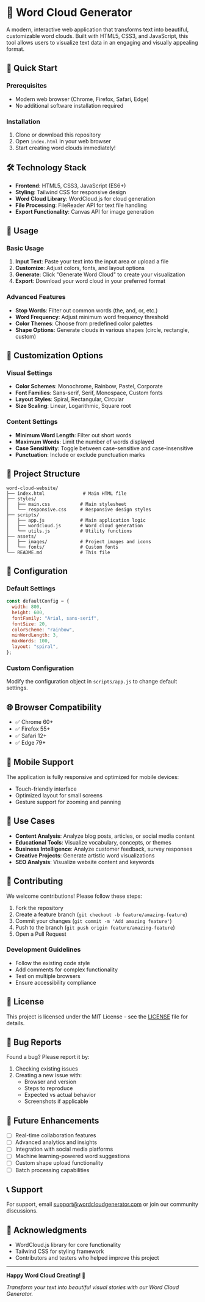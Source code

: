 # 🌟 Word Cloud Generator

A modern, interactive web application that transforms text into beautiful, customizable word clouds. Built with HTML5, CSS3, and JavaScript, this tool allows users to visualize text data in an engaging and visually appealing format.

## 🚀 Quick Start

### Prerequisites

- Modern web browser (Chrome, Firefox, Safari, Edge)
- No additional software installation required

### Installation

1. Clone or download this repository
2. Open `index.html` in your web browser
3. Start creating word clouds immediately!

## 🛠️ Technology Stack

- **Frontend**: HTML5, CSS3, JavaScript (ES6+)
- **Styling**: Tailwind CSS for responsive design
- **Word Cloud Library**: WordCloud.js for cloud generation
- **File Processing**: FileReader API for text file handling
- **Export Functionality**: Canvas API for image generation

## 📖 Usage

### Basic Usage

1. **Input Text**: Paste your text into the input area or upload a file
2. **Customize**: Adjust colors, fonts, and layout options
3. **Generate**: Click "Generate Word Cloud" to create your visualization
4. **Export**: Download your word cloud in your preferred format

### Advanced Features

- **Stop Words**: Filter out common words (the, and, or, etc.)
- **Word Frequency**: Adjust minimum word frequency threshold
- **Color Themes**: Choose from predefined color palettes
- **Shape Options**: Generate clouds in various shapes (circle, rectangle, custom)

## 🎨 Customization Options

### Visual Settings

- **Color Schemes**: Monochrome, Rainbow, Pastel, Corporate
- **Font Families**: Sans-serif, Serif, Monospace, Custom fonts
- **Layout Styles**: Spiral, Rectangular, Circular
- **Size Scaling**: Linear, Logarithmic, Square root

### Content Settings

- **Minimum Word Length**: Filter out short words
- **Maximum Words**: Limit the number of words displayed
- **Case Sensitivity**: Toggle between case-sensitive and case-insensitive
- **Punctuation**: Include or exclude punctuation marks

## 📁 Project Structure

```
word-cloud-website/
├── index.html              # Main HTML file
├── styles/
│   ├── main.css           # Main stylesheet
│   └── responsive.css     # Responsive design styles
├── scripts/
│   ├── app.js             # Main application logic
│   ├── wordcloud.js       # Word cloud generation
│   └── utils.js           # Utility functions
├── assets/
│   ├── images/            # Project images and icons
│   └── fonts/             # Custom fonts
└── README.md              # This file
```

## 🔧 Configuration

### Default Settings

```javascript
const defaultConfig = {
  width: 800,
  height: 600,
  fontFamily: "Arial, sans-serif",
  fontSize: 20,
  colorScheme: "rainbow",
  minWordLength: 3,
  maxWords: 100,
  layout: "spiral",
};
```

### Custom Configuration

Modify the configuration object in `scripts/app.js` to change default settings.

## 🌐 Browser Compatibility

- ✅ Chrome 60+
- ✅ Firefox 55+
- ✅ Safari 12+
- ✅ Edge 79+

## 📱 Mobile Support

The application is fully responsive and optimized for mobile devices:

- Touch-friendly interface
- Optimized layout for small screens
- Gesture support for zooming and panning

## 🎯 Use Cases

- **Content Analysis**: Analyze blog posts, articles, or social media content
- **Educational Tools**: Visualize vocabulary, concepts, or themes
- **Business Intelligence**: Analyze customer feedback, survey responses
- **Creative Projects**: Generate artistic word visualizations
- **SEO Analysis**: Visualize website content and keywords

## 🤝 Contributing

We welcome contributions! Please follow these steps:

1. Fork the repository
2. Create a feature branch (`git checkout -b feature/amazing-feature`)
3. Commit your changes (`git commit -m 'Add amazing feature'`)
4. Push to the branch (`git push origin feature/amazing-feature`)
5. Open a Pull Request

### Development Guidelines

- Follow the existing code style
- Add comments for complex functionality
- Test on multiple browsers
- Ensure accessibility compliance

## 📄 License

This project is licensed under the MIT License - see the [LICENSE](LICENSE) file for details.

## 🐛 Bug Reports

Found a bug? Please report it by:

1. Checking existing issues
2. Creating a new issue with:
   - Browser and version
   - Steps to reproduce
   - Expected vs actual behavior
   - Screenshots if applicable

## 🚀 Future Enhancements

- [ ] Real-time collaboration features
- [ ] Advanced analytics and insights
- [ ] Integration with social media platforms
- [ ] Machine learning-powered word suggestions
- [ ] Custom shape upload functionality
- [ ] Batch processing capabilities

## 📞 Support

For support, email support@wordcloudgenerator.com or join our community discussions.

## 🙏 Acknowledgments

- WordCloud.js library for core functionality
- Tailwind CSS for styling framework
- Contributors and testers who helped improve this project

---

**Happy Word Cloud Creating! 🌟**

_Transform your text into beautiful visual stories with our Word Cloud Generator._
